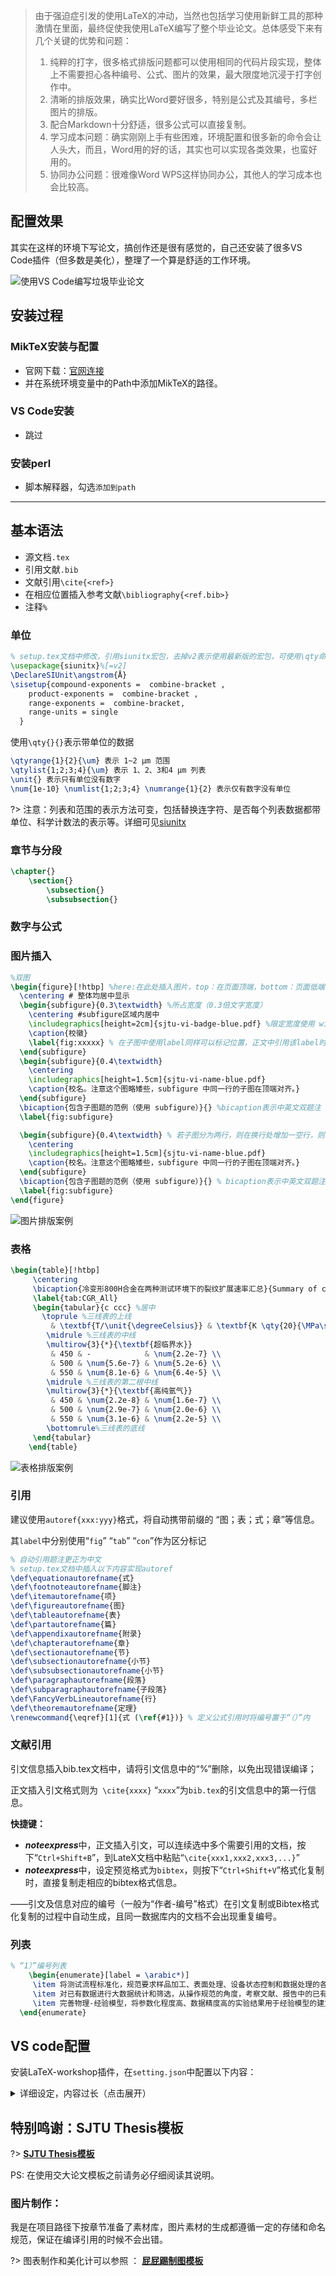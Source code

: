 > 由于强迫症引发的使用LaTeX的冲动，当然也包括学习使用新鲜工具的那种激情在里面，最终促使我使用LaTeX编写了整个毕业论文。总体感受下来有几个关键的优势和问题：
>
> 1. 纯粹的打字，很多格式排版问题都可以使用相同的代码片段实现，整体上不需要担心各种编号、公式、图片的效果，最大限度地沉浸于打字创作中。
> 2. 清晰的排版效果，确实比Word要好很多，特别是公式及其编号，多栏图片的排版。
> 3. 配合Markdown十分舒适，很多公式可以直接复制。
> 4. 学习成本问题：确实刚刚上手有些困难，环境配置和很多新的命令会让人头大，而且，Word用的好的话，其实也可以实现各类效果，也蛮好用的。
> 5. 协同办公问题：很难像Word WPS这样协同办公，其他人的学习成本也会比较高。

## **配置效果**

其实在这样的环境下写论文，搞创作还是很有感觉的，自己还安装了很多VS Code插件（但多数是美化），整理了一个算是舒适的工作环境。

![使用VS Code编写垃圾毕业论文](图803配置页面.png)

## **安装过程**

### MikTeX安装与配置

* 官网下载：[官网连接](https://miktex.org/download)
* 并在系统环境变量中的Path中添加MikTeX的路径。

### VS Code安装
* 跳过

### 安装perl

* 脚本解释器，勾选`添加到path`

---

## **基本语法**

* 源文档`.tex`
* 引用文献`.bib`
* 文献引用`\cite{<ref>}`
* 在相应位置插入参考文献`\bibliography{<ref.bib>}`
* 注释`%`

### 单位

```LaTeX
% setup.tex文档中修改，引用siunitx宏包，去掉v2表示使用最新版的宏包，可使用\qty命令。
\usepackage{siunitx}%[=v2]
\DeclareSIUnit\angstrom{Å}
\sisetup{compound-exponents =  combine-bracket ,
    product-exponents =  combine-bracket ,
    range-exponents =  combine-bracket,
    range-units = single
  }
```

使用`\qty{}{}`表示带单位的数据

```LaTeX
\qtyrange{1}{2}{\um} 表示 1~2 μm 范围
\qtylist{1;2;3;4}{\um} 表示 1、2、3和4 μm 列表
\unit{} 表示只有单位没有数字
\num{1e-10} \numlist{1;2;3;4} \numrange{1}{2} 表示仅有数字没有单位
```

?> 注意：列表和范围的表示方法可变，包括替换连字符、是否每个列表数据都带单位、科学计数法的表示等。详细可见[siunitx](https://ctan.org/pkg/siunitx)

### 章节与分段

```LaTeX
\chapter{}
    \section{}
        \subsection{}
        \subsubsection{}
```

### 数字与公式

### 图片插入

```LaTeX
%双图
\begin{figure}[!htbp] %here:在此处插入图片，top：在页面顶端，bottom：页面低端，p：浮动——即单图或多图连续占据整张页面。
  \centering # 整体均居中显示
  \begin{subfigure}{0.3\textwidth} %所占宽度（0.3倍文字宽度）
    \centering #subfigure区域内居中
    \includegraphics[height=2cm]{sjtu-vi-badge-blue.pdf} %限定宽度使用 width
    \caption{校徽}
    \label{fig:xxxxx} % 在子图中使用label同样可以标记位置，正文中引用该label时显示 “图 x - x a” 字样。
  \end{subfigure}
  \begin{subfigure}{0.4\textwidth}
    \centering
    \includegraphics[height=1.5cm]{sjtu-vi-name-blue.pdf}
    \caption{校名。注意这个图略矮些，subfigure 中同一行的子图在顶端对齐。}
  \end{subfigure}
  \bicaption{包含子图题的范例（使用 subfigure）}{} %bicaption表示中英文双题注
  \label{fig:subfigure}

  \begin{subfigure}{0.4\textwidth} % 若子图分为两行，则在换行处增加一空行，则编译后自动换行
    \centering
    \includegraphics[height=1.5cm]{sjtu-vi-name-blue.pdf}
    \caption{校名。注意这个图略矮些，subfigure 中同一行的子图在顶端对齐。}
  \end{subfigure}
  \bicaption{包含子图题的范例（使用 subfigure）}{} % bicaption表示中英文双题注
  \label{fig:subfigure}
\end{figure}
```
![图片排版案例](图803图片排版案例.png)

### 表格

```LaTeX
\begin{table}[!htbp]
     \centering
     \bicaption{冷变形800H合金在两种测试环境下的裂纹扩展速率汇总}{Summary of crack growth rates of cold worked Alloy 800H under two test conditions}
     \label{tab:CGR_All}
     \begin{tabular}{c ccc} %居中
       \toprule %三线表的上线
         & \textbf{T/\unit{\degreeCelsius}} & \textbf{K \qty{20}{\MPa\sqrt{m}}} & \textbf{K \qty{25}{\MPa\sqrt{m}}}  \\
        \midrule %三线表的中线
        \multirow{3}{*}{\textbf{超临界水}}
         & 450 & -            & \num{2.2e-7} \\
         & 500 & \num{5.6e-7} & \num{5.2e-6} \\
         & 550 & \num{8.1e-6} & \num{6.4e-5} \\
        \midrule %三线表的第二根中线
        \multirow{3}{*}{\textbf{高纯氩气}}
         & 450 & \num{2.2e-8} & \num{1.6e-7} \\
         & 500 & \num{2.9e-7} & \num{2.0e-6} \\
         & 550 & \num{3.1e-6} & \num{2.2e-5} \\
        \bottomrule%三线表的底线
     \end{tabular}
    \end{table}
```
![表格排版案例](图803表格排版案例.png)

### 引用

建议使用`autoref{xxx:yyy}`格式，将自动携带前缀的 “图；表；式；章”等信息。

其`label`中分别使用“`fig`” “`tab`” “`con`”作为区分标记

```LaTeX
% 自动引用题注更正为中文
% setup.tex文档中插入以下内容实现autoref
\def\equationautorefname{式}
\def\footnoteautorefname{脚注}
\def\itemautorefname{项}
\def\figureautorefname{图}
\def\tableautorefname{表}
\def\partautorefname{篇}
\def\appendixautorefname{附录}
\def\chapterautorefname{章}
\def\sectionautorefname{节}
\def\subsectionautorefname{小节}
\def\subsubsectionautorefname{小节}
\def\paragraphautorefname{段落}
\def\subparagraphautorefname{子段落}
\def\FancyVerbLineautorefname{行}
\def\theoremautorefname{定理}
\renewcommand{\eqref}[1]{式 (\ref{#1})} % 定义公式引用时将编号置于“（）”内
```

### 文献引用

引文信息插入bib.tex文档中，请将引文信息中的“%”删除，以免出现错误编译；

正文插入引文格式则为` \cite{xxxx}` “`xxxx`”为`bib.tex`的引文信息中的第一行信息。

**快捷键：**

* ***noteexpress***中，正文插入引文，可以连续选中多个需要引用的文档，按下“`Ctrl+Shift+B`”，到LateX文档中粘贴“`\cite{xxx1,xxx2,xxx3,...}`”
* ***noteexpress***中，设定预览格式为`bibtex`，则按下“`Ctrl+Shift+V`”格式化复制时，直接复制走相应的bibtex格式信息。

——引文及信息对应的编号（一般为“作者-编号”格式）在引文复制或Bibtex格式化复制的过程中自动生成，且同一数据库内的文档不会出现重复编号。

### 列表

```LaTeX
% “1）”编号列表
    \begin{enumerate}[label = \arabic*)]
     \item 将测试流程标准化，规范要求样品加工、表面处理、设备状态控制和数据处理的各个流程，将实验过程中存在显著影响但常被忽略的因素进行量化和记录；
     \item 对已有数据进行大数据统计和筛选，从操作规范的角度，考察文献、报告中的已有数据，根据操作与数据记录、增重/失重结果和微观组织表征三个方面的契合程度，划分已有数据的质量和可靠性的高低；
     \item 完善物理-经验模型，将参数化程度高、数据精度高的实验结果用于经验模型的建立，和物理参数的推导，并借助物理模型对已有的数据进行筛选。最终构建半物理半经验模型和可靠的实验数据集，从而实现对腐蚀行为的高精度预测。
  \end{enumerate}
```

## **VS code配置**

安装LaTeX-workshop插件，在`setting.json`中配置以下内容：
<details>
<summary>详细设定，内容过长（点击展开）</summary>

```json
{
	"editor.fontSize": 20,
	"latex-workshop.latex.clean.fileTypes": [
		"*.aux",
        "*.bbl",
        "*.blg",
        "*.idx",
        "*.ind",
        "*.lof",
        "*.lot",
        "*.out",
        "*.toc",
        "*.acn",
        "*.acr",
        "*.alg",
        "*.glg",
        "*.glo",
        "*.gls",
        "*.ist",
        "*.fls",
        "*.log",
        "*.fdb_latexmk",
		"*.snm",
		"*.synctex(busy)",
		"*.synctex.gz(busy)",
		"*.nav",
		"*.vrb",
		"*.bcf",
		"*.xdv"
	],
	"latex-workshop.view.pdf.internal.synctex.keybinding": "double-click",
	"latex-workshop.showContextMenu": true,

	"editor.unicodeHighlight.allowedLocales": {
		"zh-hans": true,
		"zh-hant": true
	},
	"latex-workshop.latex.recipes": [
		{
			"name": "latexmk (xelatex)",
			"tools": [
				"xelatexmk"
			]
		}
	],
	"latex-workshop.latex.recipe.default": "lastUsed",
	"latex-workshop.latex.tools": [
		{
			"name": "xelatexmk",
			"command": "latexmk",
			"args": [
				"-synctex=1",
				"-interaction=nonstopmode",
				"-file-line-error",
				"-xelatex",
				"-outdir=%OUTDIR%",
				"%DOC%"
			],
			"env": {}
		},
		{
			"name": "latexmk",
			"command": "latexmk",
			"args": [
				"-synctex=1",
				"-interaction=nonstopmode",
				"-file-line-error",
				"-pdf",
				"-outdir=%OUTDIR%",
				"%DOC%"
			],
			"env": {}
		},
		{
			"name": "lualatexmk",
			"command": "latexmk",
			"args": [
				"-synctex=1",
				"-interaction=nonstopmode",
				"-file-line-error",
				"-lualatex",
				"-outdir=%OUTDIR%",
				"%DOC%"
			],
			"env": {}
		},
		{
			"name": "latexmk_rconly",
			"command": "latexmk",
			"args": [
				"%DOC%"
			],
			"env": {}
		},
		{
			"name": "pdflatex",
			"command": "pdflatex",
			"args": [
				"-synctex=1",
				"-interaction=nonstopmode",
				"-file-line-error",
				"%DOC%"
			],
			"env": {}
		},
		{
			"name": "bibtex",
			"command": "bibtex",
			"args": [
				"%DOCFILE%"
			],
			"env": {}
		},
		{
			"name": "rnw2tex",
			"command": "Rscript",
			"args": [
				"-e",
				"knitr::opts_knit$set(concordance = TRUE); knitr::knit('%DOCFILE_EXT%')"
			],
			"env": {}
		},
		{
			"name": "jnw2tex",
			"command": "julia",
			"args": [
				"-e",
				"using Weave; weave(\"%DOC_EXT%\", doctype=\"tex\")"
			],
			"env": {}
		},
		{
			"name": "jnw2texminted",
			"command": "julia",
			"args": [
				"-e",
				"using Weave; weave(\"%DOC_EXT%\", doctype=\"texminted\")"
			],
			"env": {}
		},
		{
			"name": "pnw2tex",
			"command": "pweave",
			"args": [
				"-f",
				"tex",
				"%DOC_EXT%"
			],
			"env": {}
		},
		{
			"name": "pnw2texminted",
			"command": "pweave",
			"args": [
				"-f",
				"texminted",
				"%DOC_EXT%"
			],
			"env": {}
		},
		{
			"name": "tectonic",
			"command": "tectonic",
			"args": [
				"--synctex",
				"--keep-logs",
				"%DOC%.tex"
			],
			"env": {}
		}
	],
	"latex-workshop.latex.autoClean.run": "onBuilt",
	"editor.suggest.showColors": false,
	"editor.suggest.showCustomcolors": false,
	"editor.wordWrap": "bounded",
	"workbench.editor.wrapTabs": true,
	"latex-utilities.countWord.docker.enabled": true,
	"latex-utilities.countWord.format": "${words} Words",
	"latex-utilities.formattedPaste.customTableDelimiter": "  ",
	"workbench.preferredHighContrastLightColorTheme": "Default Light+ Experimental",
	"workbench.editor.highlightModifiedTabs": true,
	"latex-wordcount.selectTimeOut": 2000,
	"latex-workshop.texcount.interval": 2000,
	"workbench.editor.decorations.colors": false,
	"workbench.localHistory.maxFileEntries": 20,
	"window.confirmBeforeClose": "keyboardOnly",
	"latex-workshop.latex.autoBuild.run": "never",
	"latex-workshop.view.outline.floats.enabled": false,
}
```
</details>

## **特别鸣谢：SJTU Thesis模板**

?> [**SJTU Thesis模板**](https://github.com/sjtug/SJTUThesis)

PS: 在使用交大论文模板之前请务必仔细阅读其说明。

### 图片制作：
我是在项目路径下按章节准备了素材库，图片素材的生成都遵循一定的存储和命名规范，保证在编译引用的时候不会出错。

?> 图表制作和美化计可以参照 ：
<a href ="屁屁踢制图模板.potx" target="_blank">**屁屁踢制图模板**</a>